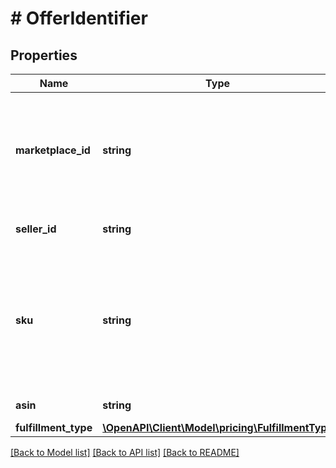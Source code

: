 # # OfferIdentifier

## Properties

Name | Type | Description | Notes
------------ | ------------- | ------------- | -------------
**marketplace_id** | **string** | A marketplace identifier. Specifies the marketplace for which data is returned. |
**seller_id** | **string** | The seller identifier for the offer. | [optional]
**sku** | **string** | The seller SKU of the item. This will only be present for the target offer, which belongs to the requesting seller. | [optional]
**asin** | **string** | The ASIN of the item. |
**fulfillment_type** | [**\OpenAPI\Client\Model\pricing\FulfillmentType**](FulfillmentType.md) |  | [optional]

[[Back to Model list]](../../README.md#models) [[Back to API list]](../../README.md#endpoints) [[Back to README]](../../README.md)
